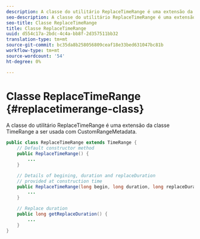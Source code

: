 ```yaml
---
description: A classe do utilitário ReplaceTimeRange é uma extensão da classe TimeRange a ser usada com CustomRangeMetadata.
seo-description: A classe do utilitário ReplaceTimeRange é uma extensão da classe TimeRange a ser usada com CustomRangeMetadata.
seo-title: Classe ReplaceTimeRange
title: Classe ReplaceTimeRange
uuid: d554c17a-2bdc-4c4a-bb8f-2d357511bb32
translation-type: tm+mt
source-git-commit: bc35da8b258056809ceaf18e33bed631047bc81b
workflow-type: tm+mt
source-wordcount: '54'
ht-degree: 0%

---
```



# Classe ReplaceTimeRange {#replacetimerange-class}

A classe do utilitário ReplaceTimeRange é uma extensão da classe TimeRange a ser usada com CustomRangeMetadata.

```java
public class ReplaceTimeRange extends TimeRange {
    // Default constructor method
    public ReplaceTimeRange() { 
        ... 
    }

    // Details of begining, duration and replaceDuration 
    // provided at construction time 
    public ReplaceTimeRange(long begin, long duration, long replaceDuration) { 
        ... 
    }

    // Replace duration
    public long getReplaceDuration() { 
        ... 
    }
}
```
